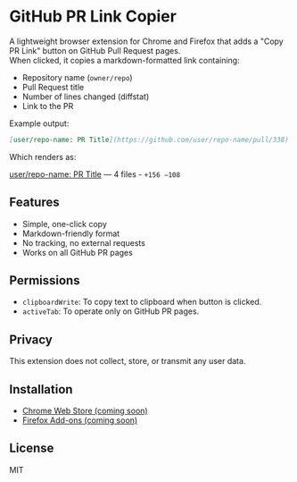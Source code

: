 # GitHub PR Link Copier

A lightweight browser extension for Chrome and Firefox that adds a "Copy PR Link" button on GitHub Pull Request pages.  
When clicked, it copies a markdown-formatted link containing:

- Repository name (`owner/repo`)
- Pull Request title
- Number of lines changed (diffstat)
- Link to the PR

Example output:

```markdown
[user/repo-name: PR Title](https://github.com/user/repo-name/pull/338) — 4 files - `+156 −108`
```

Which renders as:

[user/repo-name: PR Title](https://github.com/user/repo-name/pull/338) — 4 files - `+156 −108`

## Features

- Simple, one-click copy
- Markdown-friendly format
- No tracking, no external requests
- Works on all GitHub PR pages

## Permissions

- `clipboardWrite`: To copy text to clipboard when button is clicked.
- `activeTab`: To operate only on GitHub PR pages.

## Privacy

This extension does not collect, store, or transmit any user data.

## Installation

- [Chrome Web Store (coming soon)]()
- [Firefox Add-ons (coming soon)]()

## License

MIT
